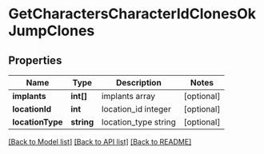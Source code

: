 # GetCharactersCharacterIdClonesOkJumpClones

## Properties
Name | Type | Description | Notes
------------ | ------------- | ------------- | -------------
**implants** | **int[]** | implants array | [optional] 
**locationId** | **int** | location_id integer | [optional] 
**locationType** | **string** | location_type string | [optional] 

[[Back to Model list]](../README.md#documentation-for-models) [[Back to API list]](../README.md#documentation-for-api-endpoints) [[Back to README]](../README.md)


